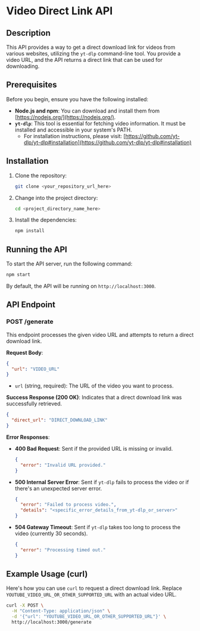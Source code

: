 # Video Direct Link API

## Description
This API provides a way to get a direct download link for videos from various websites, utilizing the `yt-dlp` command-line tool. You provide a video URL, and the API returns a direct link that can be used for downloading.

## Prerequisites
Before you begin, ensure you have the following installed:
- **Node.js and npm**: You can download and install them from [https://nodejs.org/](https://nodejs.org/).
- **`yt-dlp`**: This tool is essential for fetching video information. It must be installed and accessible in your system's PATH.
  - For installation instructions, please visit: [https://github.com/yt-dlp/yt-dlp#installation](https://github.com/yt-dlp/yt-dlp#installation)

## Installation
1. Clone the repository:
   ```bash
   git clone <your_repository_url_here>
   ```
2. Change into the project directory:
   ```bash
   cd <project_directory_name_here>
   ```
3. Install the dependencies:
   ```bash
   npm install
   ```

## Running the API
To start the API server, run the following command:
```bash
npm start
```
By default, the API will be running on `http://localhost:3000`.

## API Endpoint

### POST /generate
This endpoint processes the given video URL and attempts to return a direct download link.

**Request Body**:
```json
{
  "url": "VIDEO_URL"
}
```
- `url` (string, required): The URL of the video you want to process.

**Success Response (200 OK)**:
Indicates that a direct download link was successfully retrieved.
```json
{
  "direct_url": "DIRECT_DOWNLOAD_LINK"
}
```

**Error Responses**:
- **400 Bad Request**: Sent if the provided URL is missing or invalid.
  ```json
  {
    "error": "Invalid URL provided."
  }
  ```
- **500 Internal Server Error**: Sent if `yt-dlp` fails to process the video or if there's an unexpected server error.
  ```json
  {
    "error": "Failed to process video.",
    "details": "<specific_error_details_from_yt-dlp_or_server>"
  }
  ```
- **504 Gateway Timeout**: Sent if `yt-dlp` takes too long to process the video (currently 30 seconds).
  ```json
  {
    "error": "Processing timed out."
  }
  ```

## Example Usage (curl)
Here's how you can use `curl` to request a direct download link. Replace `YOUTUBE_VIDEO_URL_OR_OTHER_SUPPORTED_URL` with an actual video URL.

```bash
curl -X POST \
  -H "Content-Type: application/json" \
  -d '{"url": "YOUTUBE_VIDEO_URL_OR_OTHER_SUPPORTED_URL"}' \
  http://localhost:3000/generate
```

